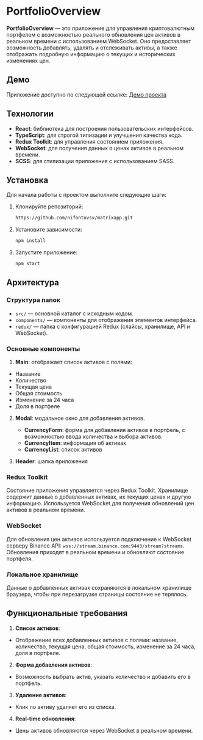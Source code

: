 # PortfolioOverview

**PortfolioOverview** — это приложение для управления криптовалютным портфелем с возможностью реального обновления цен активов в реальном времени с использованием WebSocket. Оно предоставляет возможность добавлять, удалять и отслеживать активы, а также отображать подробную информацию о текущих и исторических изменениях цен.

## Демо

Приложение доступно по следующей ссылке:
[Демо проекта](https://nifontovsv.github.io/matrixapp/)

## Технологии

- **React**: библиотека для построения пользовательских интерфейсов.
- **TypeScript**: для строгой типизации и улучшения качества кода.
- **Redux Toolkit**: для управления состоянием приложения.
- **WebSocket**: для получения данных о ценах активов в реальном времени.
- **SCSS**: для стилизации приложения с использованием SASS.

## Установка

Для начала работы с проектом выполните следующие шаги:

1. Клонируйте репозиторий:
   ```bash
   https://github.com/nifontovsv/matrixapp.git
   ```
2. Установите зависимости:
   ```bash
   npm install
   ```
3. Запустите приложение:
	```bash
	npm start
 	 ```

## Архитектура

### Структура папок

- `src/` — основной каталог с исходным кодом.
- `components/` — компоненты для отображения элементов интерфейса.
- `redux/` — папка с конфигурацией Redux (слайсы, хранилище, API и WebSocket).

### Основные компоненты

1. **Main**: отображает список активов с полями:
- Название
- Количество
- Текущая цена
- Общая стоимость
- Изменение за 24 часа
- Доля в портфеле

2. **Modal**: модальное окно для добавления активов.
	- **CurrencyForm**: форма для добавления активов в портфель, с возможностью ввода количества и выбора активов.
	- **CurrencyItem**: информация об активах
	- **CurrencyList**: список активов

3. **Header**: шапка приложения

### Redux Toolkit

Состояние приложения управляется через Redux Toolkit. Хранилище содержит данные о добавленных активах, их текущих ценах и другую информацию. Используется WebSocket для получения обновлений цен активов в реальном времени.

### WebSocket

Для обновления цен активов используется подключение к WebSocket серверу Binance API: `wss://stream.binance.com:9443/stream?streams`. Обновления приходят в реальном времени и обновляют состояние портфеля.

### Локальное хранилище

Данные о добавленных активах сохраняются в локальном хранилище браузера, чтобы при перезагрузке страницы состояние не терялось.

## Функциональные требования

1. **Список активов**:
- Отображение всех добавленных активов с полями: название, количество, текущая цена, общая стоимость, изменение за 24 часа, доля в портфеле.

2. **Форма добавления активов**:
- Возможность выбрать актив, указать количество и добавить его в портфель.

3. **Удаление активов**:
- Клик по активу удаляет его из списка.

4. **Real-time обновления**:
- Цены активов обновляются через WebSocket в реальном времени.

```
